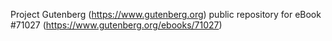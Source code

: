 Project Gutenberg (https://www.gutenberg.org) public repository for
eBook #71027 (https://www.gutenberg.org/ebooks/71027)
